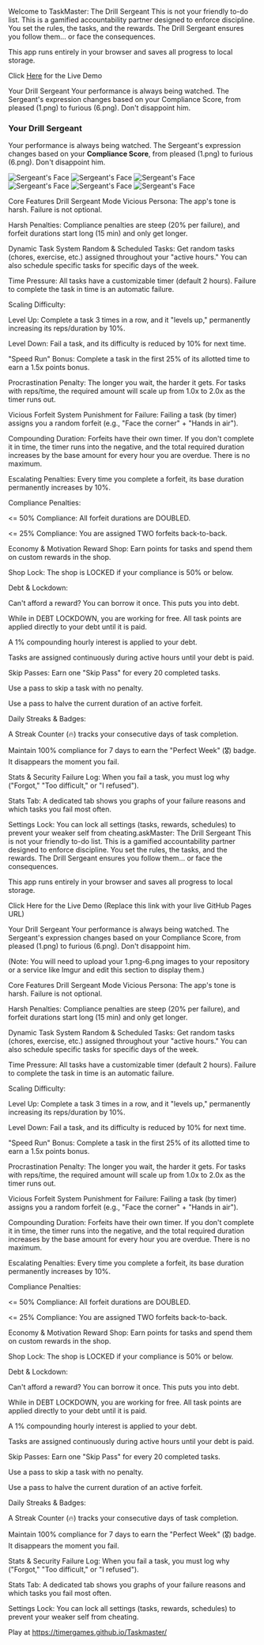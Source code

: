 Welcome to TaskMaster: The Drill Sergeant
This is not your friendly to-do list. This is a gamified accountability partner designed to enforce discipline. You set the rules, the tasks, and the rewards. The Drill Sergeant ensures you follow them... or face the consequences.

This app runs entirely in your browser and saves all progress to local storage.

Click [Here](https://timergames.github.io/Taskmaster/ ) for the Live Demo

Your Drill Sergeant
Your performance is always being watched. The Sergeant's expression changes based on your Compliance Score, from pleased (1.png) to furious (6.png). Don't disappoint him.

### Your Drill Sergeant
Your performance is always being watched. The Sergeant's expression changes based on your **Compliance Score**, from pleased (1.png) to furious (6.png). Don't disappoint him.

![Sergeant's Face](*https://raw.githubusercontent.com/timergames/Taskmaster/main/images/1.png*)
![Sergeant's Face](*https://raw.githubusercontent.com/timergames/Taskmaster/main/images/2.png*)
![Sergeant's Face](*https://raw.githubusercontent.com/timergames/Taskmaster/main/images/3.png*)
![Sergeant's Face](*https://raw.githubusercontent.com/timergames/Taskmaster/main/images/4.png*)
![Sergeant's Face](*https://raw.githubusercontent.com/timergames/Taskmaster/main/images/5.png*)
![Sergeant's Face](*https://raw.githubusercontent.com/timergames/Taskmaster/main/images/6.png*)

Core Features
Drill Sergeant Mode
Vicious Persona: The app's tone is harsh. Failure is not optional.

Harsh Penalties: Compliance penalties are steep (20% per failure), and forfeit durations start long (15 min) and only get longer.

Dynamic Task System
Random & Scheduled Tasks: Get random tasks (chores, exercise, etc.) assigned throughout your "active hours." You can also schedule specific tasks for specific days of the week.

Time Pressure: All tasks have a customizable timer (default 2 hours). Failure to complete the task in time is an automatic failure.

Scaling Difficulty:

Level Up: Complete a task 3 times in a row, and it "levels up," permanently increasing its reps/duration by 10%.

Level Down: Fail a task, and its difficulty is reduced by 10% for next time.

"Speed Run" Bonus: Complete a task in the first 25% of its allotted time to earn a 1.5x points bonus.

Procrastination Penalty: The longer you wait, the harder it gets. For tasks with reps/time, the required amount will scale up from 1.0x to 2.0x as the timer runs out.

Vicious Forfeit System
Punishment for Failure: Failing a task (by timer) assigns you a random forfeit (e.g., "Face the corner" + "Hands in air").

Compounding Duration: Forfeits have their own timer. If you don't complete it in time, the timer runs into the negative, and the total required duration increases by the base amount for every hour you are overdue. There is no maximum.

Escalating Penalties: Every time you complete a forfeit, its base duration permanently increases by 10%.

Compliance Penalties:

<= 50% Compliance: All forfeit durations are DOUBLED.

<= 25% Compliance: You are assigned TWO forfeits back-to-back.

Economy & Motivation
Reward Shop: Earn points for tasks and spend them on custom rewards in the shop.

Shop Lock: The shop is LOCKED if your compliance is 50% or below.

Debt & Lockdown:

Can't afford a reward? You can borrow it once. This puts you into debt.

While in DEBT LOCKDOWN, you are working for free. All task points are applied directly to your debt until it is paid.

A 1% compounding hourly interest is applied to your debt.

Tasks are assigned continuously during active hours until your debt is paid.

Skip Passes: Earn one "Skip Pass" for every 20 completed tasks.

Use a pass to skip a task with no penalty.

Use a pass to halve the current duration of an active forfeit.

Daily Streaks & Badges:

A Streak Counter (🔥) tracks your consecutive days of task completion.

Maintain 100% compliance for 7 days to earn the "Perfect Week" (🎖️) badge. It disappears the moment you fail.

Stats & Security
Failure Log: When you fail a task, you must log why ("Forgot," "Too difficult," or "I refused").

Stats Tab: A dedicated tab shows you graphs of your failure reasons and which tasks you fail most often.

Settings Lock: You can lock all settings (tasks, rewards, schedules) to prevent your weaker self from cheating.askMaster: The Drill Sergeant
This is not your friendly to-do list. This is a gamified accountability partner designed to enforce discipline. You set the rules, the tasks, and the rewards. The Drill Sergeant ensures you follow them... or face the consequences.

This app runs entirely in your browser and saves all progress to local storage.

Click Here for the Live Demo
(Replace this link with your live GitHub Pages URL)

Your Drill Sergeant
Your performance is always being watched. The Sergeant's expression changes based on your Compliance Score, from pleased (1.png) to furious (6.png). Don't disappoint him.

(Note: You will need to upload your 1.png-6.png images to your repository or a service like Imgur and edit this section to display them.)

Core Features
Drill Sergeant Mode
Vicious Persona: The app's tone is harsh. Failure is not optional.

Harsh Penalties: Compliance penalties are steep (20% per failure), and forfeit durations start long (15 min) and only get longer.

Dynamic Task System
Random & Scheduled Tasks: Get random tasks (chores, exercise, etc.) assigned throughout your "active hours." You can also schedule specific tasks for specific days of the week.

Time Pressure: All tasks have a customizable timer (default 2 hours). Failure to complete the task in time is an automatic failure.

Scaling Difficulty:

Level Up: Complete a task 3 times in a row, and it "levels up," permanently increasing its reps/duration by 10%.

Level Down: Fail a task, and its difficulty is reduced by 10% for next time.

"Speed Run" Bonus: Complete a task in the first 25% of its allotted time to earn a 1.5x points bonus.

Procrastination Penalty: The longer you wait, the harder it gets. For tasks with reps/time, the required amount will scale up from 1.0x to 2.0x as the timer runs out.

Vicious Forfeit System
Punishment for Failure: Failing a task (by timer) assigns you a random forfeit (e.g., "Face the corner" + "Hands in air").

Compounding Duration: Forfeits have their own timer. If you don't complete it in time, the timer runs into the negative, and the total required duration increases by the base amount for every hour you are overdue. There is no maximum.

Escalating Penalties: Every time you complete a forfeit, its base duration permanently increases by 10%.

Compliance Penalties:

<= 50% Compliance: All forfeit durations are DOUBLED.

<= 25% Compliance: You are assigned TWO forfeits back-to-back.

Economy & Motivation
Reward Shop: Earn points for tasks and spend them on custom rewards in the shop.

Shop Lock: The shop is LOCKED if your compliance is 50% or below.

Debt & Lockdown:

Can't afford a reward? You can borrow it once. This puts you into debt.

While in DEBT LOCKDOWN, you are working for free. All task points are applied directly to your debt until it is paid.

A 1% compounding hourly interest is applied to your debt.

Tasks are assigned continuously during active hours until your debt is paid.

Skip Passes: Earn one "Skip Pass" for every 20 completed tasks.

Use a pass to skip a task with no penalty.

Use a pass to halve the current duration of an active forfeit.

Daily Streaks & Badges:

A Streak Counter (🔥) tracks your consecutive days of task completion.

Maintain 100% compliance for 7 days to earn the "Perfect Week" (🎖️) badge. It disappears the moment you fail.

Stats & Security
Failure Log: When you fail a task, you must log why ("Forgot," "Too difficult," or "I refused").

Stats Tab: A dedicated tab shows you graphs of your failure reasons and which tasks you fail most often.

Settings Lock: You can lock all settings (tasks, rewards, schedules) to prevent your weaker self from cheating.

Play at https://timergames.github.io/Taskmaster/ 
